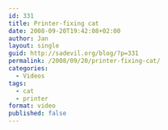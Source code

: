 ```yaml
---
id: 331
title: Printer-fixing cat
date: 2008-09-20T19:42:08+02:00
author: Jan
layout: single
guid: http://sadevil.org/blog/?p=331
permalink: /2008/09/20/printer-fixing-cat/
categories:
  - Videos
tags:
  - cat
  - printer
format: video
published: false
---
```

